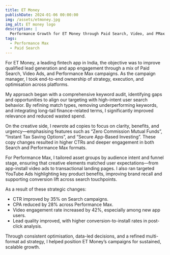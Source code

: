 ```yaml
---
title: ET Money
publishDate: 2024-01-06 00:00:00
img: /assets/etmoney.jpg
img_alt: ET money logo
description: |
  Performance Growth for ET Money through Paid Search, Video, and PMax Campaigns
tags:
  - Performance Max
  - Paid Search
---
```

For ET Money, a leading fintech app in India, the objective was to improve qualified lead generation and app engagement through a mix of Paid Search, Video Ads, and Performance Max campaigns. As the campaign manager, I took end-to-end ownership of strategy, execution, and optimisation across platforms.

My approach began with a comprehensive keyword audit, identifying gaps and opportunities to align our targeting with high-intent user search behavior. By refining match types, removing underperforming keywords, and integrating long-tail finance-related terms, I significantly improved relevance and reduced wasted spend.

On the creative side, I rewrote ad copies to focus on clarity, benefits, and urgency—emphasising features such as “Zero Commission Mutual Funds”, “Instant Tax Saving Options”, and “Secure App-Based Investing”. These copy changes resulted in higher CTRs and deeper engagement in both Search and Performance Max formats.

For Performance Max, I tailored asset groups by audience intent and funnel stage, ensuring that creative elements matched user expectations—from app-install video ads to transactional landing pages. I also ran targeted YouTube Ads highlighting key product benefits, improving brand recall and supporting conversion lift across search touchpoints.

As a result of these strategic changes:
* CTR improved by 35% on Search campaigns.
* CPA reduced by 28% across Performance Max.
* Video engagement rate increased by 42%, especially among new app users.
* Lead quality improved, with higher conversion-to-install rates in post-click analysis.

Through consistent optimisation, data-led decisions, and a refined multi-format ad strategy, I helped position ET Money’s campaigns for sustained, scalable growth.
